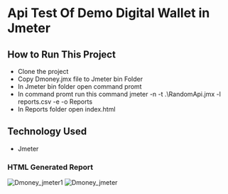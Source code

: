 # Api Test Of Demo Digital Wallet  in Jmeter

## How to Run This Project
- Clone the project
- Copy Dmoney.jmx file to Jmeter bin Folder
- In Jmeter bin folder open command promt
- In command promt run this command jmeter -n -t .\RandomApi.jmx -l reports.csv -e -o Reports
- In Reports folder open index.html

## Technology Used
- Jmeter

### HTML Generated Report

![Dmoney_jmeter1](https://user-images.githubusercontent.com/28690228/215334860-55c8374f-e217-4676-9e07-a804e935894a.png)
![Dmoney_jmeter](https://user-images.githubusercontent.com/28690228/215334873-5d17ccb9-f208-4b60-8517-37df37abe298.png)
